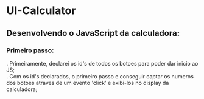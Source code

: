 # UI-Calculator

## Desenvolvendo o JavaScript da calculadora:

### Primeiro passo:

<div>
. Primeiramente, declarei os id's de todos os botoes para poder dar inicio ao JS;</br>
. Com os id's declarados, o primeiro passo e conseguir captar os numeros dos botoes atraves de um evento 'click' e exibi-los no display da calculadora;
</div>
